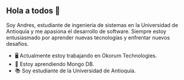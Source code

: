 ## Hola a todos 👋

Soy Andres, estudiante de ingeniería de sistemas en la Universidad de Antioquía y me apasiona el desarrollo de software. Siempre estoy entusiasmado por aprender nuevas tecnologías y enfrentar nuevos desafíos.

- 🖥 Actualmente estoy trabajando en Okorum Technologies.
- 🌱 Estoy aprendiendo Mongo DB.
- 📚 Soy estudiante de la Universidad de Antioquía.
